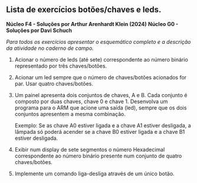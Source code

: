 ## Lista de exercícios botões/chaves e leds.
**Núcleo F4 - Soluções por Arthur Arenhardt Klein (2024)**
**Núcleo G0 - Soluções por Davi Schuch**

*Para todos os exercícios apresentar o esquemático completo e a descrição da atividade no caderno de campo.*

1. Acionar o número de leds (até sete) correspondente ao número binário representado por três chaves/botões.

2. Acionar um led sempre que o número de chaves/botões acionados for par. Usar quatro chaves/botões.

3. Um painel apresenta dois conjuntos de chaves, A e B. Cada conjunto é composto por duas chaves, chave 0 e chave 1. Desenvolva um programa para o ARM que acione uma saída (led), sempre que os dois conjuntos apresentem a mesma combinação.

    Exemplo: Se as chave A0 estiver ligada e a chave A1 estiver desligada, a lâmpada só poderá acender se a chave B0 estiver ligada e a chave B1 estiver desligada.

4. Exibir num display de sete segmentos o número Hexadecimal correspondente ao número binário presente num conjunto de quatro chaves/botões.

5. Implemente um comando liga-desliga através de um único botão.